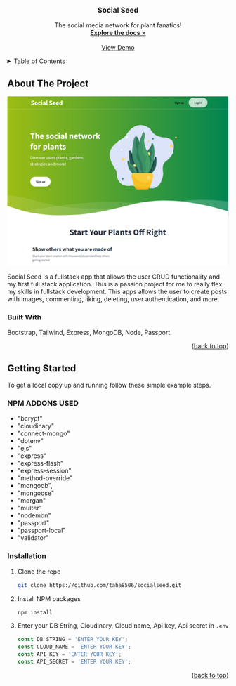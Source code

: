 <a name="readme-top"></a>

<!-- PROJECT LOGO -->
<br />
<div align="center">
 
  <h3 align="center">Social Seed</h3>

  <p align="center">
    The social media network for plant fanatics!
    <br />
    <a href="https://github.com/taha8506/SocialSeed"><strong>Explore the docs »</strong></a>
    <br />
    <br />
    <a href="https://social-seed-app.herokuapp.com/">View Demo</a>
   
  </p>
</div>



<!-- TABLE OF CONTENTS -->
<details>
  <summary>Table of Contents</summary>
  <ol>
    <li>
      <a href="#about-the-project">About The Project</a>
      <ul>
        <li><a href="#built-with">Built With</a></li>
      </ul>
    </li>
    <li>
      <a href="#getting-started">Getting Started</a>
      <ul>
        <li><a href="#prerequisites">Prerequisites</a></li>
        <li><a href="#installation">Installation</a></li>
      </ul>
    </li>
   
  </ol>
</details>



<!-- ABOUT THE PROJECT -->
## About The Project

[![Social Seed Screenshot][product-screenshot]](https://i.ibb.co/f0vXw6K/socialseed.png)

Social Seed is a fullstack app that allows the user CRUD functionality and my first full stack application. This is a passion project for me to really flex my skills in fullstack development. This apps allows the user to create posts with images, commenting, liking, deleting, user authentication, and more.

### Built With

Bootstrap, Tailwind, Express, MongoDB, Node, Passport. 

<p align="right">(<a href="#readme-top">back to top</a>)</p>


<!-- GETTING STARTED -->
## Getting Started

To get a local copy up and running follow these simple example steps.

### NPM ADDONS USED

* "bcrypt"
*  "cloudinary"
*   "connect-mongo"
*   "dotenv"
*   "ejs"
*   "express"
*   "express-flash"
*   "express-session"
*   "method-override"
*   "mongodb",
*   "mongoose"
*   "morgan"
*   "multer"
*   "nodemon"
*   "passport"
*   "passport-local"
*   "validator"


### Installation

1. Clone the repo
   ```sh
   git clone https://github.com/taha8506/socialseed.git
   ```
3. Install NPM packages
   ```sh
   npm install
   ```
4. Enter your DB String, Cloudinary, Cloud name, Api key, Api secret in `.env`
   ```js
   const DB_STRING = 'ENTER YOUR KEY';
   const CLOUD_NAME = 'ENTER YOUR KEY';
   const API_KEY = 'ENTER YOUR KEY';
   const API_SECRET = 'ENTER YOUR KEY';
   ```

<p align="right">(<a href="#readme-top">back to top</a>)</p>


[product-screenshot]: public/imgs/screenshot.PNG
